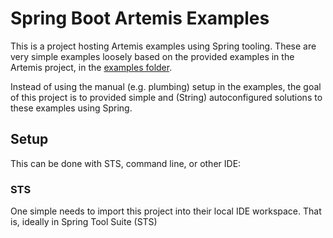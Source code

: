 # Spring Boot Artemis Examples

This is a project hosting Artemis examples using Spring tooling. These are very simple examples loosely based on the provided examples in the Artemis project, in the [examples folder](https://github.com/apache/activemq-artemis/tree/master/examples).

Instead of using the manual (e.g. plumbing) setup in the examples, the goal of this project is to provided simple and (String) autoconfigured solutions to these examples using Spring.

## Setup

This can be done with STS, command line, or other IDE:

### STS
One simple needs to import this project into their local IDE workspace. That is, ideally in Spring Tool Suite (STS)